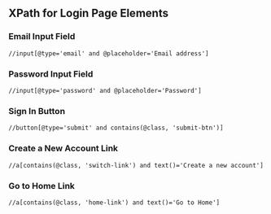 ## XPath for Login Page Elements

### Email Input Field
```xpath
//input[@type='email' and @placeholder='Email address']
```

### Password Input Field
```xpath
//input[@type='password' and @placeholder='Password']
```

### Sign In Button
```xpath
//button[@type='submit' and contains(@class, 'submit-btn')]
```

### Create a New Account Link
```xpath
//a[contains(@class, 'switch-link') and text()='Create a new account']
```

### Go to Home Link
```xpath
//a[contains(@class, 'home-link') and text()='Go to Home']
```

